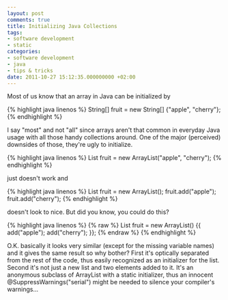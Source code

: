 ```yaml
---
layout: post
comments: true
title: Initializing Java Collections
tags:
- software development
- static
categories:
- software development
- java
- tips & tricks
date: 2011-10-27 15:12:35.000000000 +02:00
---
```

Most of us know that an array in Java can be initialized by

{% highlight java linenos %}
String[] fruit = new String[] {"apple", "cherry"};
{% endhighlight %}


I say "most" and not "all" since arrays aren't that common in everyday Java usage with all those handy collections around. One of the major (perceived) downsides of those, they're ugly to initialize.
 
{% highlight java linenos %} 
List fruit = new ArrayList("apple", "cherry");
{% endhighlight %} 
 
just doesn't work and

{% highlight java linenos %} 
List fruit = new ArrayList();
fruit.add("apple");
fruit.add("cherry");
{% endhighlight %} 

doesn't look to nice. But did you know, you could do this?

{% highlight java linenos %}
{% raw %} 
List fruit = new ArrayList() {{
    add("apple");
    add("cherry");
}};
{% endraw %}
{% endhighlight %} 
 
O.K. basically it looks very similar (except for the missing variable names) and it gives the same result so why bother? First it's optically separated from the rest of the code, thus easily recognized as an initializer for the list. Second it's not just a new list and two elements added to it. It's an anonymous subclass of ArrayList with a static initializer, thus an innocent @SuppressWarnings("serial") might be needed to silence your compiler's warnings...
